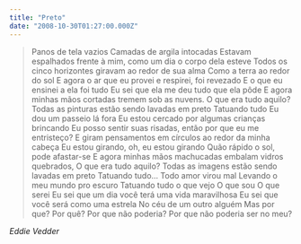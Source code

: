 ```yaml
---
title: "Preto"
date: "2008-10-30T01:27:00.000Z"
---
```


> Panos de tela vazios Camadas de argila intocadas Estavam espalhados frente à mim, como um dia o corpo dela esteve Todos os cinco horizontes giravam ao redor de sua alma Como a terra ao redor do sol E agora o ar que eu provei e respirei, foi revezado E o que eu ensinei a ela foi tudo Eu sei que ela me deu tudo que ela pôde E agora minhas mãos cortadas tremem sob as nuvens. O que era tudo aquilo? Todas as pinturas estão sendo lavadas em preto Tatuando tudo Eu dou um passeio lá fora Eu estou cercado por algumas crianças brincando Eu posso sentir suas risadas, então por que eu me entristeço? E giram pensamentos em círculos ao redor da minha cabeça Eu estou girando, oh, eu estou girando Quão rápido o sol, pode afastar-se E agora minhas mãos machucadas embalam vidros quebrados, O que era tudo aquilo? Todas as imagens estão sendo lavadas em preto Tatuando tudo... Todo amor virou mal Levando o meu mundo pro escuro Tatuando tudo o que vejo O que sou O que serei Eu sei que um dia você terá uma vida maravilhosa Eu sei que você será como uma estrela No céu de um outro alguém Mas por que? Por quê? Por que não poderia? Por que não poderia ser no meu?

_Eddie Vedder_